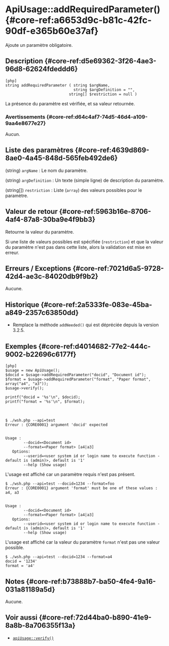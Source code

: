 # ApiUsage::addRequiredParameter() {#core-ref:a6653d9c-b81c-42fc-90df-e365b60e37af}

<div class="short-description">
Ajoute un paramètre obligatoire.
</div>

## Description {#core-ref:d5e69362-3f26-4ae3-96d8-62624fdeddd6}

    [php]
    string addRequiredParameter ( string $argName,
                                  string $argDefinition = "",
                                string[] $restriction = null )

La présence du paramètre est vérifiée, et sa valeur retournée.

### Avertissements {#core-ref:d64c4af7-74d5-46d4-a109-9aa4e8677e27}

Aucun.

## Liste des paramètres {#core-ref:4639d869-8ae0-4a45-848d-565feb492de6}

(string) `argName`
:   Le nom du paramètre.

(string) `argDefinition`
:   Un texte (simple ligne) de description du paramètre.

(string[]) `restriction`
:   Liste (`array`) des valeurs possibles pour le paramètre.

## Valeur de retour {#core-ref:5963b16e-8706-4af4-87a8-30ba9e4f9bb3}

Retourne la valeur du paramètre.

Si une liste de valeurs possibles est spécifiée (`restriction`) et que la valeur
du paramètre n'est pas dans cette liste, alors la validation est mise en erreur.

## Erreurs / Exceptions {#core-ref:7021d6a5-9728-42d4-ae3c-84020db9f9b2}

Aucune.

## Historique {#core-ref:2a5333fe-083e-45ba-a849-2357c63850dd}

*   Remplace la méthode `addNeeded()` qui est dépréciée depuis la version 3.2.5.

## Exemples {#core-ref:d4014682-77e2-444c-9002-b22696c6177f}

    [php]
    $usage = new ApiUsage();
    $docid = $usage->addRequiredParameter("docid", "Document id");
    $format = $usage->addRequiredParameter("format", "Paper format", array("a4", "a3"));
    $usage->verify();
    
    printf("docid = '%s'\n", $docid);
    printf("format = '%s'\n", $format);

&nbsp;

    $ ./wsh.php --api=test
    Erreur : {CORE0001} argument 'docid' expected
    
    
    Usage :
            --docid=<Document id>
            --format=<Paper format> [a4|a3]
       Options:
            --userid=<user system id or login name to execute function - default is (admin)>, default is '1'
            --help (Show usage) 

L'usage est affiché car un paramètre requis n'est pas présent.

    $ ./wsh.php --api=test --docid=1234 --format=foo
    Erreur : {CORE0001} argument 'format' must be one of these values : a4, a3
    
    
    Usage :
            --docid=<Document id>
            --format=<Paper format> [a4|a3]
       Options:
            --userid=<user system id or login name to execute function - default is (admin)>, default is '1'
            --help (Show usage) 

L'usage est affiché car la valeur du paramètre `format` n'est pas une valeur
possible.

    $ ./wsh.php --api=test --docid=1234 --format=a4
    docid = '1234'
    format = 'a4'

## Notes {#core-ref:b73888b7-ba50-4fe4-9a16-031a81189a5d}

Aucune.

## Voir aussi {#core-ref:72d44ba0-b890-41e9-8a8b-8a706355f13a}

*   [`apiUsage::verify()`][apiUsage_verify]

<!-- links -->
[apiUsage_verify]: #core-ref:26496476-30f7-4e64-979a-fb019d762b7b
